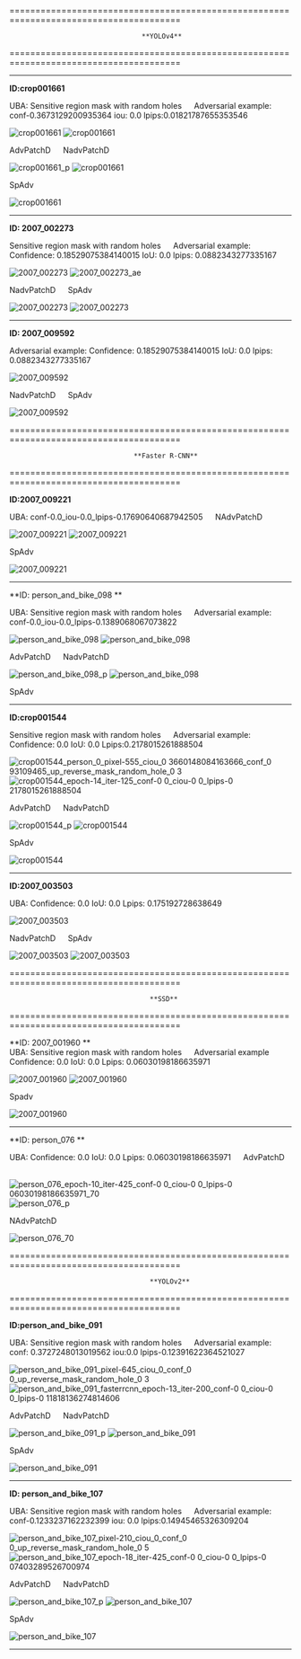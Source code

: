 



=======================================================================================
                                     
                                     **YOLOv4**
                                     
=======================================================================================



-------------------------------------------------------------------------------------




**ID:crop001661**   


UBA: Sensitive region mask with random holes     &emsp;       Adversarial example:  conf-0.3673129200935364 iou: 0.0 lpips:0.01821787655353546

![crop001661](https://user-images.githubusercontent.com/69624583/229013118-042929a0-46fb-4b93-af4b-9e599db4cb1f.png) ![crop001661](https://user-images.githubusercontent.com/69624583/229013294-27c3c3ca-cc0b-4939-bd19-5e850d2ca041.jpg)



AdvPatchD      &emsp;   NadvPatchD   &emsp; 

![crop001661_p](https://user-images.githubusercontent.com/69624583/229013407-4cca08f6-080a-4093-a5c3-85aa1e7a5d2e.jpg) ![crop001661](https://user-images.githubusercontent.com/69624583/229013531-dbf91a04-8119-445f-81e9-9aa47b3d0336.jpg)  


 SpAdv

![crop001661](https://user-images.githubusercontent.com/69624583/229047933-1cb56839-a096-49b2-b825-2547c2d3ec3f.jpg)

-------------------------------------------------------------------------------------

**ID: 2007_002273** 

Sensitive region mask with random holes    &emsp;  Adversarial example: Confidence: 0.18529075384140015 IoU: 0.0  lpips: 0.0882343277335167


![2007_002273](https://user-images.githubusercontent.com/69624583/229002229-06379118-671a-447d-8118-177c6c0e6a23.jpg)
![2007_002273_ae](https://user-images.githubusercontent.com/69624583/229002294-1f66a38b-7ba0-4739-9122-a3f3b0fa3b76.jpg)



 NadvPatchD   &emsp;     SpAdv

![2007_002273](https://user-images.githubusercontent.com/69624583/229049687-a5572af3-a8d3-477b-ac7f-07956425c5d0.jpg) ![2007_002273](https://user-images.githubusercontent.com/69624583/229092281-af15488b-cb00-4b2e-9485-cad15a5d5e82.jpg)




-------------------------------------------------------------------------------------



**ID: 2007_009592**

 Adversarial example: Confidence: 0.18529075384140015 IoU: 0.0  lpips: 0.0882343277335167

![2007_009592](https://user-images.githubusercontent.com/69624583/229053392-d53134ee-b636-4730-a547-4ffdaf0fa1af.jpg)



 NadvPatchD   &emsp;     SpAdv

![2007_009592](https://user-images.githubusercontent.com/69624583/229043230-557b3dc0-cfc3-417e-b0dc-b8b569c33697.jpg)



=======================================================================================

                                   **Faster R-CNN**

=======================================================================================






**ID:2007_009221**   


UBA:       conf-0.0_iou-0.0_lpips-0.17690640687942505      &emsp;    NAdvPatchD 

![2007_009221](https://user-images.githubusercontent.com/69624583/229084976-2b052353-a43b-4969-b32f-06b59a99f8cf.jpg) ![2007_009221](https://user-images.githubusercontent.com/69624583/229085239-7df13db1-7f14-470b-9bb7-1ed73dc643af.jpg)


 SpAdv


![2007_009221](https://user-images.githubusercontent.com/69624583/229085419-4930f9da-1ce4-41b4-8095-185710772e7d.jpg)


-------------------------------------------------------------------------------------


**ID: person_and_bike_098 **

UBA:  Sensitive region mask with random holes  &emsp;  Adversarial example: conf-0.0_iou-0.0_lpips-0.1389068067073822  

![person_and_bike_098](https://user-images.githubusercontent.com/69624583/229003948-3a652d8a-317e-4381-b381-c8a6f31b05a5.jpg) ![person_and_bike_098](https://user-images.githubusercontent.com/69624583/229003592-cb36b229-aea8-41ef-9370-d34f6b3199fb.jpg)




AdvPatchD      &emsp;   NadvPatchD   &emsp;

![person_and_bike_098_p](https://user-images.githubusercontent.com/69624583/229006603-55ede24f-6a88-4626-b83f-985ff8d151a9.jpg) ![person_and_bike_098](https://user-images.githubusercontent.com/69624583/229006811-455c10df-8e65-4a6b-b571-18901ec559d9.jpg)


SpAdv



-------------------------------------------------------------------------------------


**ID:crop001544**

Sensitive region mask with random holes  &emsp;   Adversarial example: Confidence: 0.0  IoU: 0.0  Lpips:0.2178015261888504 

![crop001544_person_0_pixel-555_ciou_0 3660148084163666_conf_0 93109465_up_reverse_mask_random_hole_0 3](https://user-images.githubusercontent.com/69624583/229011600-1780677e-f852-4ce2-929c-6bf880be9c77.png)
![crop001544_epoch-14_iter-125_conf-0 0_ciou-0 0_lpips-0 2178015261888504](https://user-images.githubusercontent.com/69624583/229010715-c96136d1-9581-4300-bcc4-90e00c67e596.jpg)



AdvPatchD      &emsp;   NadvPatchD   &emsp;  

![crop001544_p](https://user-images.githubusercontent.com/69624583/229012166-3c724746-a31b-4862-960f-705bb301fa4c.jpg) ![crop001544](https://user-images.githubusercontent.com/69624583/229012025-eb160fc6-9a51-4339-934d-42b4db0b5fb2.jpg)


SpAdv

![crop001544](https://user-images.githubusercontent.com/69624583/229011923-624cd19a-e154-4684-aa97-32658894f2be.jpg)




-------------------------------------------------------------------------------------




**ID:2007_003503**   


UBA: Confidence: 0.0  IoU: 0.0  Lpips: 0.175192728638649

![2007_003503](https://user-images.githubusercontent.com/69624583/229058024-9da5d7a4-40ee-439b-b0e4-ab4bb5055b7d.jpg)


 NadvPatchD   &emsp;   SpAdv
 
 ![2007_003503](https://user-images.githubusercontent.com/69624583/229056614-6c73bca0-b475-4487-853b-d6fa4d8eec37.jpg) ![2007_003503](https://user-images.githubusercontent.com/69624583/229020301-444cfa35-f1c0-4781-8f5b-aaff595b7bcf.jpg)




=======================================================================================

                                       **SSD**

=======================================================================================


**ID: 2007_001960 **       
UBA: Sensitive region mask with random holes    &emsp;  Adversarial example   Confidence: 0.0  IoU: 0.0  Lpips: 0.06030198186635971


![2007_001960](https://user-images.githubusercontent.com/69624583/229041021-46f37f14-3f99-4fa8-8a18-6b04b5afb383.png) ![2007_001960](https://user-images.githubusercontent.com/69624583/229040992-66892802-dbd3-41fe-b9d1-67449c3eb310.jpg)



Spadv

![2007_001960](https://user-images.githubusercontent.com/69624583/229092581-75f5fd89-47c8-4eca-a79e-1a0fae6f2a12.jpg)



-------------------------------------------------------------------------------------



**ID: person_076 **       
    
UBA: Confidence: 0.0  IoU: 0.0  Lpips: 0.06030198186635971     &emsp;   AdvPatchD      &emsp;   

![person_076_epoch-10_iter-425_conf-0 0_ciou-0 0_lpips-0 06030198186635971_70](https://user-images.githubusercontent.com/69624583/229038761-f702c606-4428-48d0-b2c5-fb7366d16645.jpg)
![person_076_p](https://user-images.githubusercontent.com/69624583/229040582-d774e540-49a9-4115-86d5-df70cf486bda.jpg) 


NAdvPatchD

![person_076_70](https://user-images.githubusercontent.com/69624583/229039189-5640bc02-0c47-4085-b1c7-3810370a9564.jpg)





=======================================================================================

                                       **YOLOv2**

=======================================================================================





**ID:person_and_bike_091**   


UBA: Sensitive region mask with random holes     &emsp;       Adversarial example:   conf: 0.3727248013019562  iou:0.0 lpips-0.12391622364521027

![person_and_bike_091_pixel-645_ciou_0_conf_0 0_up_reverse_mask_random_hole_0 3](https://user-images.githubusercontent.com/69624583/229083397-bbf53a94-c5ba-45e8-977c-467c8ba420a7.png)   ![person_and_bike_091_fasterrcnn_epoch-13_iter-200_conf-0 0_ciou-0 0_lpips-0 11818136274814606](https://user-images.githubusercontent.com/69624583/229083522-46011655-2afc-4587-bfe6-8122dd228f25.jpg)



AdvPatchD      &emsp;   NadvPatchD   &emsp; 

![person_and_bike_091_p](https://user-images.githubusercontent.com/69624583/229083692-60d97804-32c0-4385-9dd4-516258272795.jpg) ![person_and_bike_091](https://user-images.githubusercontent.com/69624583/229083786-21b861d1-6843-4b56-acab-d44abafe8b4e.jpg)



 SpAdv


![person_and_bike_091](https://user-images.githubusercontent.com/69624583/229083942-7a984aeb-5d98-46bb-8e52-d9643bad4eca.jpg)



-------------------------------------------------------------------------------------



**ID: person_and_bike_107**   


UBA: Sensitive region mask with random holes     &emsp;       Adversarial example:  conf-0.1233237162232399  iou: 0.0 lpips:0.14945465326309204

![person_and_bike_107_pixel-210_ciou_0_conf_0 0_up_reverse_mask_random_hole_0 5](https://user-images.githubusercontent.com/69624583/229087374-ba14535d-2737-4cc3-9e2e-684bf5f338ca.png)   ![person_and_bike_107_epoch-18_iter-425_conf-0 0_ciou-0 0_lpips-0 07403289526700974](https://user-images.githubusercontent.com/69624583/229087492-5022117a-4330-432a-9ee7-435d35ae6957.jpg)




AdvPatchD      &emsp;   NadvPatchD   &emsp; 

![person_and_bike_107_p](https://user-images.githubusercontent.com/69624583/229087694-d80f97c4-35da-4891-be8f-7a4d3409d45c.jpg)   ![person_and_bike_107](https://user-images.githubusercontent.com/69624583/229087846-5e6df18d-5e93-44d0-9d7f-1acf4e459006.jpg)


 SpAdv


![person_and_bike_107](https://user-images.githubusercontent.com/69624583/229087997-90251577-6af2-4453-be72-46deeda88379.jpg)



-------------------------------------------------------------------------------------




